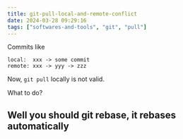 ```yaml
---
title: git-pull-local-and-remote-conflict
date: 2024-03-28 09:29:16
tags: ["softwares-and-tools", "git", "pull"]
---
```

Commits like

```
local:  xxx -> some commit
remote: xxx -> yyy -> zzz
```

Now, `git pull` locally is not valid.

What to do?

## Well you should git rebase, it rebases automatically


